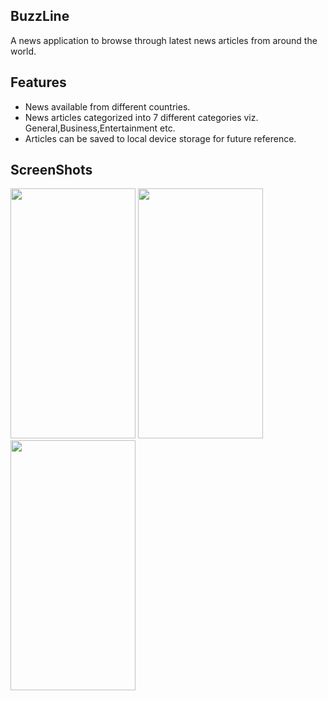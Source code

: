    
## BuzzLine
A news application to browse through latest news articles from around the world.
 

## Features
* News  available from different countries.
* News articles categorized into 7 different categories viz. General,Business,Entertainment etc.
* Articles can be saved to local device storage for future reference.

## ScreenShots
<img src="https://github.com/SATVIKSH/news_app/blob/main/imag1.jpg" width="200" height="400">      <img src="https://github.com/SATVIKSH/news_app/blob/main/image2.jpg" width="200" height="400">       <img src="https://github.com/SATVIKSH/news_app/blob/main/image3.jpg" width="200" height="400">




